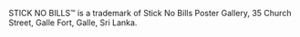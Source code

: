 STICK NO BILLS™ is a trademark of Stick No Bills Poster Gallery, 35 Church Street, Galle Fort, Galle, Sri Lanka.
